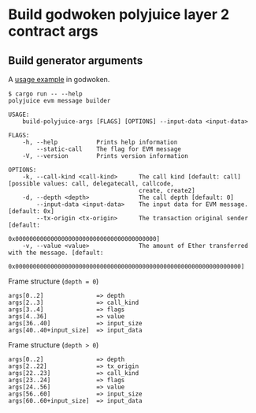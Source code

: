
# Build godwoken polyjuice layer 2 contract args


## Build generator arguments

A [usage example](https://github.com/TheWaWaR/godwoken/blob/7d9f0e835c93def4f1ade4ebdaa27683411da406/crates/generator/src/tests/examples.rs#L22-L79) in godwoken.
```
$ cargo run -- --help
polyjuice evm message builder 

USAGE:
    build-polyjuice-args [FLAGS] [OPTIONS] --input-data <input-data>

FLAGS:
    -h, --help           Prints help information
        --static-call    The flag for EVM message
    -V, --version        Prints version information

OPTIONS:
    -k, --call-kind <call-kind>      The call kind [default: call]  [possible values: call, delegatecall, callcode,
                                     create, create2]
    -d, --depth <depth>              The call depth [default: 0]
        --input-data <input-data>    The input data for EVM message. [default: 0x]
        --tx-origin <tx-origin>      The transaction original sender [default:
                                     0x0000000000000000000000000000000000000000]
    -v, --value <value>              The amount of Ether transferred with the message. [default:
                                     0x0000000000000000000000000000000000000000000000000000000000000000]
```

Frame structure (`depth = 0`)
```
args[0..2]               => depth
args[2..3]               => call_kind
args[3..4]               => flags
args[4..36]              => value
args[36..40]             => input_size
args[40..40+input_size]  => input_data
```

Frame structure (`depth > 0`)
```
args[0..2]               => depth
args[2..22]              => tx_origin
args[22..23]             => call_kind
args[23..24]             => flags
args[24..56]             => value
args[56..60]             => input_size
args[60..60+input_size]  => input_data
```
